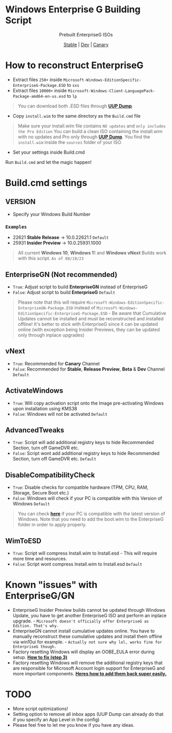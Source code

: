 # Windows Enterprise G Building Script

<p align="center">
  <a>Prebuilt EnterpriseG ISOs</a>
</p>

<p align="center">
  <a href="https://drive.google.com/file/d/1eKrBLz8A1-M0C4OZ3eb2yRONASiTvx5h/view?usp=sharing">Stable</a> | <a href="https://drive.google.com/file/d/1SNct2pJR2Vc9K4ZqCHeAK2d1XX2zkwZy/view?usp=sharing">Dev</a> | <a href="https://drive.google.com/file/d/1UES5If49Gw678M7sPJtG3Jsf3ByM_3Mp/view?usp=sharing">Canary</a>
</p>

# How to reconstruct EnterpriseG

- Extract files `250+` inside `Microsoft-Windows-EditionSpecific-EnterpriseG-Package.ESD` to `sxs`
- Extract files `10000+` inside `Microsoft-Windows-Client-LanguagePack-Package-amd64-en-us.esd` to `lp`

> You can download both .ESD files through **[UUP Dump](https://uupdump.net)**.

- Copy `install.wim` to the same directory as the `Build.cmd` file
> Make sure your install.wim file contains `NO updates` and `only includes the Pro Edition` You can build a clean ISO containing the install.wim with no updates and Pro only through **[UUP Dump](https://uupdump.net)**. You find the `install.wim` inside the `sources` folder of your ISO.

- Set your settings inside Build.cmd

Run `Build.cmd` and let the magic happen!

# Build.cmd settings

## VERSION

- Specify your Windows Build Number
### ```Examples```
- 22621 **Stable Release** -> 10.0.22621.1 `Default`
- 25931 **Insider Preview** -> 10.0.25931.1000

> All current **Windows 10**, **Windows 1**1 and **Windows vNext** Builds work with this script. `As of 08/19/23`

## EnterpriseGN (Not recommended)

- `True`: Adjust script to build **EnterpriseGN** instead of EnterpriseG
- `False`: Adjust script to build **EnterpriseG** `Default`

> Please note that this will require `Microsoft-Windows-EditionSpecific-EnterpriseGN-Package.ESD` instead of `Microsoft-Windows-EditionSpecific-EnterpriseG-Package.ESD` - Be aware that Cumulative Updates cannot be installed and must be reconstructed and installed offline! It's better to stick with EnterpriseG since it can be updated online (with exception being Insider Previews, they can be updated only through inplace upgrades)

## vNext

- `True`: Recommended for **Canary** Channel
- `False`: Recommended for **Stable**, **Release Preview**, **Beta** & **Dev** Channel `Default`

## ActivateWindows

- ```True```: Will copy activation script onto the Image pre-activating Windows upon installation using KMS38
- ```False```: Windows will not be activated ```Default```

## AdvancedTweaks 

- `True`: Script will add additional registry keys to hide Recommended Section, turn off GameDVR etc.
- `False`: Script wont add additional registry keys to hide Recommended Section, turn off GameDVR etc. `Default`

## DisableCompatibilityCheck

- `True`: Disable checks for compatible hardware (TPM, CPU, RAM, Storage, Secure Boot etc.)
- `False`: Windows will check if your PC is compatible with this Version of Windows `Default`

> You can check **[here](https://learn.microsoft.com/en-us/windows/whats-new/windows-11-requirements)** if your PC is compatible with the latest version of Windows. Note that you need to add the boot.wim to the EnterpriseG folder in order to apply properly.

## WimToESD 

- `True`: Script will compress Install.wim to Install.esd - This will require more time and resources.
- `False`: Script wont compress Install.wim to Install.esd `Default`

# Known "issues" with EnterpriseG/GN
- EnterpriseG Insider Preview builds cannot be updated through Windows Update, you have to get another EnterpriseG ISO and perform an inplace upgrade. - `Microsoft doesn't officially offer EnterpriseG as Edition. That's why.`
- EnterpriseGN cannot install cumulative updates online. You have to manually reconstruct these cumulative updates and install them offline via win10ui for example. - `Actually not sure why lol, works fine for EnterpriseG though.`
- Factory resetting Windows will display an OOBE_EULA error during setup. **[How to fix (step 3)](https://www.howto-connect.com/fix-oobeeula-error-something-went-wrong-windows-10-or-11/)**
- Factory resetting Windows will remove the additional registry keys that are responsible for Microsoft Account login support for EnterpriseG and more important components. **[Heres how to add them back super easily.](https://pastebin.com/ye0ZyPcu)**

# TODO
- More script optimizations!
- Setting option to remove all inbox apps (UUP Dump can already do that if you specify an App Level in the config)
- Please feel free to let me you know if you have any ideas.

